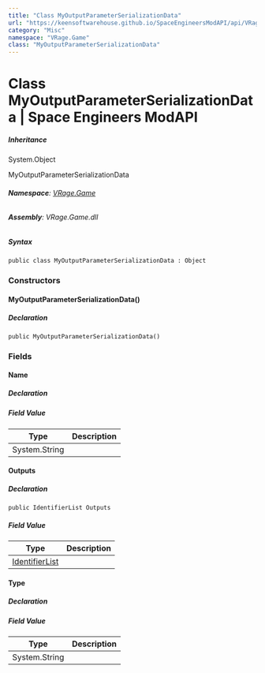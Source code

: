 ```yaml
---
title: "Class MyOutputParameterSerializationData"
url: "https://keensoftwarehouse.github.io/SpaceEngineersModAPI/api/VRage.Game.MyOutputParameterSerializationData.html"
category: "Misc"
namespace: "VRage.Game"
class: "MyOutputParameterSerializationData"
---
```


# Class MyOutputParameterSerializationData | Space Engineers ModAPI

##### Inheritance

System.Object

MyOutputParameterSerializationData

###### **Namespace**: [VRage.Game](https://keensoftwarehouse.github.io/SpaceEngineersModAPI/api/VRage.Game.html)

###### **Assembly**: VRage.Game.dll

##### Syntax

```
public class MyOutputParameterSerializationData : Object
```

### Constructors

#### MyOutputParameterSerializationData()

##### Declaration

```
public MyOutputParameterSerializationData()
```

### Fields

#### Name

##### Declaration

##### Field Value

| Type | Description |
| --- | --- |
| System.String |     |

#### Outputs

##### Declaration

```
public IdentifierList Outputs
```

##### Field Value

| Type | Description |
| --- | --- |
| [IdentifierList](https://keensoftwarehouse.github.io/SpaceEngineersModAPI/api/VRage.Game.IdentifierList.html) |     |

#### Type

##### Declaration

##### Field Value

| Type | Description |
| --- | --- |
| System.String |     |